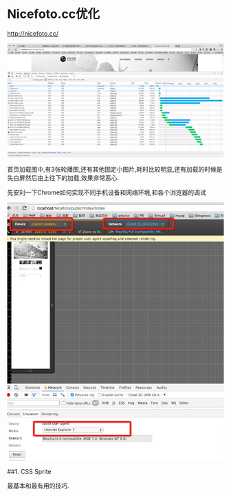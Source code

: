 # Nicefoto.cc优化

<http://nicefoto.cc/>

![首页加载图](QQ20160104-3.png)

首页加载图中,有3张轮播图,还有其他固定小图片,耗时比较明显,还有加载的时候是先白屏然后由上往下的加载,效果非常恶心.

先安利一下Chrome如何实现不同手机设备和网络环境,和各个浏览器的调试

![Chrome模式](QQ20160104-6.png)

##1. CSS Sprite

最基本和最有用的技巧.

